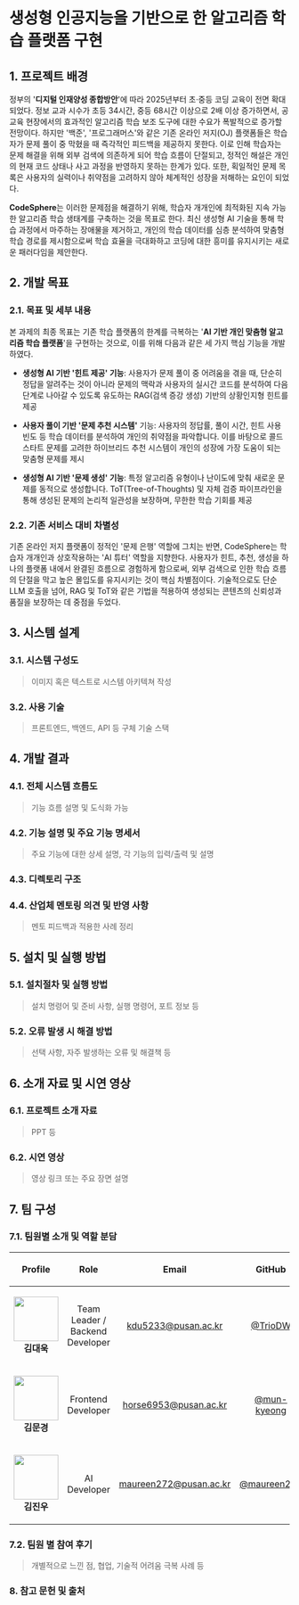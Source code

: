 # 생성형 인공지능을 기반으로 한 알고리즘 학습 플랫폼 구현

## 1. 프로젝트 배경
정부의 '**디지털 인재양성 종합방안**'에 따라 2025년부터 초·중등 코딩 교육이 전면 확대되었다. 정보 교과 시수가 초등 34시간, 중등 68시간 이상으로 2배 이상 증가하면서, 공교육 현장에서의 효과적인 알고리즘 학습 보조 도구에 대한 수요가 폭발적으로 증가할 전망이다. 하지만 '백준', '프로그래머스'와 같은 기존 온라인 저지(OJ) 플랫폼들은 학습자가 문제 풀이 중 막혔을 때 즉각적인 피드백을 제공하지 못한다. 이로 인해 학습자는 문제 해결을 위해 외부 검색에 의존하게 되어 학습 흐름이 단절되고, 정적인 해설은 개인의 현재 코드 상태나 사고 과정을 반영하지 못하는 한계가 있다. 또한, 획일적인 문제 목록은 사용자의 실력이나 취약점을 고려하지 않아 체계적인 성장을 저해하는 요인이 되었다.

**CodeSphere**는 이러한 문제점을 해결하기 위해, 학습자 개개인에 최적화된 지속 가능한 알고리즘 학습 생태계를 구축하는 것을 목표로 한다. 최신 생성형 AI 기술을 통해 학습 과정에서 마주하는 장애물을 제거하고, 개인의 학습 데이터를 심층 분석하여 맞춤형 학습 경로를 제시함으로써 학습 효율을 극대화하고 코딩에 대한 흥미를 유지시키는 새로운 패러다임을 제안한다.


## 2. 개발 목표
### 2.1. 목표 및 세부 내용
본 과제의 최종 목표는 기존 학습 플랫폼의 한계를 극복하는 '**AI 기반 개인 맞춤형 알고리즘 학습 플랫폼**'을 구현하는 것으로, 이를 위해 다음과 같은 세 가지 핵심 기능을 개발하였다.

- **생성형 AI 기반 '힌트 제공' 기능**: 사용자가 문제 풀이 중 어려움을 겪을 때, 단순히 정답을 알려주는 것이 아니라 문제의 맥락과 사용자의 실시간 코드를 분석하여 다음 단계로 나아갈 수 있도록 유도하는 RAG(검색 증강 생성) 기반의 상황인지형 힌트를 제공
  
- **사용자 풀이 기반 '문제 추천 시스템'** 기능: 사용자의 정답률, 풀이 시간, 힌트 사용 빈도 등 학습 데이터를 분석하여 개인의 취약점을 파악합니다. 이를 바탕으로 콜드 스타트 문제를 고려한 하이브리드 추천 시스템이 개인의 성장에 가장 도움이 되는 맞춤형 문제를 제시
  
- **생성형 AI 기반 '문제 생성' 기능**: 특정 알고리즘 유형이나 난이도에 맞춰 새로운 문제를 동적으로 생성합니다. ToT(Tree-of-Thoughts) 및 자체 검증 파이프라인을 통해 생성된 문제의 논리적 일관성을 보장하며, 무한한 학습 기회를 제공

### 2.2. 기존 서비스 대비 차별성 
기존 온라인 저지 플랫폼이 정적인 '문제 은행' 역할에 그치는 반면, CodeSphere는 학습자 개개인과 상호작용하는 'AI 튜터' 역할을 지향한다. 사용자가 힌트, 추천, 생성을 하나의 플랫폼 내에서 완결된 흐름으로 경험하게 함으로써, 외부 검색으로 인한 학습 흐름의 단절을 막고 높은 몰입도를 유지시키는 것이 핵심 차별점이다. 기술적으로도 단순 LLM 호출을 넘어, RAG 및 ToT와 같은 기법을 적용하여 생성되는 콘텐츠의 신뢰성과 품질을 보장하는 데 중점을 두었다.


## 3. 시스템 설계
### 3.1. 시스템 구성도
> 이미지 혹은 텍스트로 시스템 아키텍쳐 작성
>
### 3.2. 사용 기술
> 프론트엔드, 백엔드, API 등 구체 기술 스택

## 4. 개발 결과
### 4.1. 전체 시스템 흐름도
> 기능 흐름 설명 및 도식화 가능
>
### 4.2. 기능 설명 및 주요 기능 명세서
> 주요 기능에 대한 상세 설명, 각 기능의 입력/출력 및 설명
>
### 4.3. 디렉토리 구조
>
### 4.4. 산업체 멘토링 의견 및 반영 사항
> 멘토 피드백과 적용한 사례 정리

## 5. 설치 및 실행 방법
>
### 5.1. 설치절차 및 실행 방법
> 설치 명령어 및 준비 사항, 실행 명령어, 포트 정보 등
### 5.2. 오류 발생 시 해결 방법
> 선택 사항, 자주 발생하는 오류 및 해결책 등

## 6. 소개 자료 및 시연 영상
### 6.1. 프로젝트 소개 자료
> PPT 등
### 6.2. 시연 영상
> 영상 링크 또는 주요 장면 설명

## 7. 팀 구성
### 7.1. 팀원별 소개 및 역할 분담

| <p align="center">Profile</p> | <p align="center">Role</p>| <p align="center">Email</p> | <p align="center">GitHub</p> |
|:------:|:------------------------------------|:------|:--------|
| <p align="center"><img src="https://github.com/TrioDW.png?size=80" width="80"/><br/><strong>김대욱</strong></p> | <p align="center">Team Leader / Backend Developer</p> | <p align="center">kdu5233@pusan.ac.kr</p> | <p align="center">[@TrioDW](https://github.com/TrioDW)</p> |
| <p align="center"><img src="https://github.com/mun-kyeong.png?size=80" width="80"/><br/><strong>김문경</strong></p> | <p align="center">Frontend Developer</p> | <p align="center">horse6953@pusan.ac.kr</p> | <p align="center">[@mun-kyeong](https://github.com/mun-kyeong)</p> |
| <p align="center"><img src="https://github.com/maureen272.png?size=80" width="80"/><br/><strong>김진우</strong></p> | <p align="center">AI Developer</p> | <p align="center">maureen272@pusan.ac.kr</p> | <p align="center">[@maureen272](https://github.com/maureen272)</p> |
>
### 7.2. 팀원 별 참여 후기
> 개별적으로 느낀 점, 협업, 기술적 어려움 극복 사례 등

### 8. 참고 문헌 및 출처
